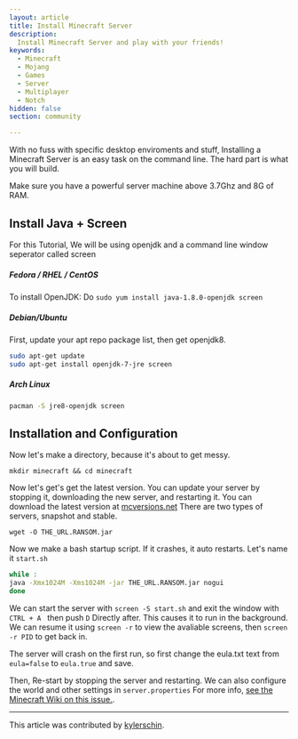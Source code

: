 ```yaml
---
layout: article
title: Install Minecraft Server
description: 
  Install Minecraft Server and play with your friends!
keywords:
  - Minecraft
  - Mojang
  - Games
  - Server
  - Multiplayer
  - Notch
hidden: false
section: community

---
```


With no fuss with specific desktop enviroments and stuff, Installing a Minecraft Server is an easy task on the command line. The hard part is what you will build.

Make sure you have a powerful server machine above 3.7Ghz and 8G of RAM.

## Install Java + Screen

For this Tutorial, We will be using openjdk and a command line window seperator called screen

##### Fedora / RHEL / CentOS
To install OpenJDK: Do ```sudo yum install java-1.8.0-openjdk screen```
##### Debian/Ubuntu
First, update your apt repo package list, then get openjdk8.
```bash
sudo apt-get update
sudo apt-get install openjdk-7-jre screen
```
##### Arch Linux
```bash
pacman -S jre8-openjdk screen
```
## Installation and Configuration

Now let's make a directory, because it's about to get messy.
```
mkdir minecraft && cd minecraft
```

Now let's get's get the latest version. You can update your server by stopping it, downloading the new server, and restarting it. You can download the latest version at [mcversions.net](https://mcversions.net) There are two types of servers, snapshot and stable.
```
wget -O THE_URL.RANSOM.jar
```
Now we make a bash startup script. If it crashes, it auto restarts. Let's name it ```start.sh```

```bash
while :
java -Xmx1024M -Xms1024M -jar THE_URL.RANSOM.jar nogui
done
```

We can start the server with ```screen -S start.sh``` and exit the window with ```CTRL + A ``` then push ```D``` Directly after. This causes it to run in the background. We can resume it using ```screen -r``` to view the avaliable screens, then ```screen -r PID``` to get back in.

The server will crash on the first run, so first change the eula.txt text from ```eula=false``` to ```eula.true``` and save.

Then, Re-start by stopping the server and restarting.
We can also configure the world and other settings in ```server.properties```
For more info, [see the Minecraft Wiki on this issue.](https://minecraft.gamepedia.com/Tutorials/Setting_up_a_server).

---

This article was contributed by [kylerschin](https://github.com/kylerschin).
